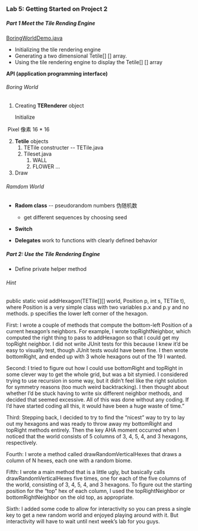 ### Lab 5: Getting Started on Project 2

##### Part 1 Meet the Tile Rending Engine

<u>BoringWorldDemo.java</u>

* Initializing the tile rendering engine
* Generating a two dimensional Tetile[] [] array.
* Using the tile rendering engine to display the Tetile[] [] array



**API (application programming interface)**

###### Boring World

1. Creating **TERenderer** object

   Initialize

​		Pixel 像素 16 * 16

2. **Tetile** objects 
   1. TETile constructer -- TETile.java
   2. Tileset.java
      1. WALL
      2. FLOWER ...
3. Draw



###### Ramdom World

* **Radom class** -- pseudorandom numbers 伪随机数
  * get different sequences by choosing seed

* **Switch**
* **Delegates** work to functions with clearly defined behavior



##### Part 2: Use the Tile Rendering Engine

* Define private helper method

###### Hint

public static void addHexagon(TETile[][] world, Position p, int s, TETile t), where Position is a very simple class with two variables p.x and p.y and no methods. p specifies the lower left corner of the hexagon.



First: I wrote a couple of methods that compute the bottom-left Position of a current hexagon’s neighbors. For example, I wrote topRightNeighbor, which computed the right thing to pass to addHexagon so that I could get my topRight neighbor. I did not write JUnit tests for this because I knew it’d be easy to visually test, though JUnit tests would have been fine. I then wrote bottomRight, and ended up with 3 whole hexagons out of the 19 I wanted.

Second: I tried to figure out how I could use bottomRight and topRight in some clever way to get the whole grid, but was a bit stymied. I considered trying to use recursion in some way, but it didn’t feel like the right solution for symmetry reasons (too much weird backtracking). I then thought about whether I’d be stuck having to write six different neighbor methods, and decided that seemed excessive. All of this was done without any coding. If I’d have started coding all this, it would have been a huge waste of time.”

Third: Stepping back, I decided to try to find the “nicest” way to try to lay out my hexagons and was ready to throw away my bottomRight and topRight methods entirely. Then the key AHA moment occurred when I noticed that the world consists of 5 columns of 3, 4, 5, 4, and 3 hexagons, respectively.

Fourth: I wrote a method called drawRandomVerticalHexes that draws a column of N hexes, each one with a random biome.

Fifth: I wrote a main method that is a little ugly, but basically calls drawRandomVerticalHexes five times, one for each of the five columns of the world, consisting of 3, 4, 5, 4, and 3 hexagons. To figure out the starting position for the “top” hex of each column, I used the topRightNeighbor or bottomRightNeighbor on the old top, as appropriate.

Sixth: I added some code to allow for interactivity so you can press a single key to get a new random world and enjoyed playing around with it. But interactivity will have to wait until next week’s lab for you guys.
